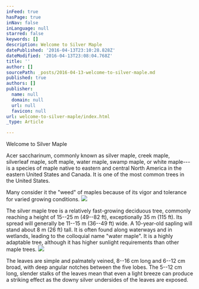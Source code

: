 ```yaml
---
inFeed: true
hasPage: true
inNav: false
inLanguage: null
starred: false
keywords: []
description: Welcome to Silver Maple
datePublished: '2016-04-13T23:10:28.828Z'
dateModified: '2016-04-13T23:08:04.768Z'
title: ''
author: []
sourcePath: _posts/2016-04-13-welcome-to-silver-maple.md
published: true
authors: []
publisher:
  name: null
  domain: null
  url: null
  favicon: null
url: welcome-to-silver-maple/index.html
_type: Article

---
```

Welcome to Silver Maple

Acer saccharinum, commonly known as silver maple, creek maple, silverleaf maple, soft maple, water maple, swamp maple, or white maple---is a species of maple native to eastern and central North America in the eastern United States and Canada. It is one of the most common trees in the United States.

Many consider it the "weed" of maples because of its vigor and tolerance for varied growing conditions.
![](https://the-grid-user-content.s3-us-west-2.amazonaws.com/1b501f78-8fac-459e-942d-173b0059d743.jpg)

The silver maple tree is a relatively fast-growing deciduous tree, commonly reaching a height of 15--25 m (49--82 ft), exceptionally 35 m (115 ft). Its spread will generally be 11--15 m (36--49 ft) wide. A 10-year-old sapling will stand about 8 m (26 ft) tall. It is often found along waterways and in wetlands, leading to the colloquial name "water maple". It is a highly adaptable tree, although it has higher sunlight requirements than other maple trees. ![](https://s3-us-west-2.amazonaws.com/the-grid-img/p/08f69fa1674cb91d66199f78060ad404847625c6.png)

The leaves are simple and palmately veined, 8--16 cm long and 6--12 cm broad, with deep angular notches between the five lobes. The 5--12 cm long, slender stalks of the leaves mean that even a light breeze can produce a striking effect as the downy silver undersides of the leaves are exposed.